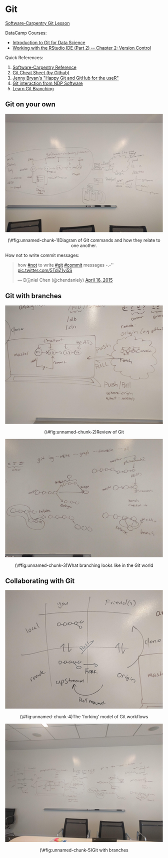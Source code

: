 # Git

[Software-Carpentry Git Lesson][3]

DataCamp Courses:

- [Introduction to Git for Data Science][1]
- [Working with the RStudio IDE (Part 2) -- Chapter 2: Version Control][2]

Quick References:

1. [Software-Carpentry Reference][5]
2. [Git Cheat Sheet (by Github)][4]
3. [Jenny Bryan's "Happy Git and GitHub for the useR"][6]
4. [Git interaction from NDP Software][7]
5. [Learn Git Branching][8]

## Git on your own

<div class="figure" style="text-align: center">
<img src="./figs/git_dspg2018-fellows-1.jpg" alt="Diagram of Git commands and how they relate to one another."  />
<p class="caption">(\#fig:unnamed-chunk-1)Diagram of Git commands and how they relate to one another.</p>
</div>

How not to write commit messages:

<blockquote class="twitter-tweet" data-lang="en"><p lang="en" dir="ltr">how <a href="https://twitter.com/hashtag/not?src=hash&amp;ref_src=twsrc%5Etfw">#not</a> to write <a href="https://twitter.com/hashtag/git?src=hash&amp;ref_src=twsrc%5Etfw">#git</a> <a href="https://twitter.com/hashtag/commit?src=hash&amp;ref_src=twsrc%5Etfw">#commit</a> messages  -.-&#39;&#39; <a href="http://t.co/5TdiZ1yi5S">pic.twitter.com/5TdiZ1yi5S</a></p>&mdash; Dⓐniel Chen (@chendaniely) <a href="https://twitter.com/chendaniely/status/588826374208618496?ref_src=twsrc%5Etfw">April 16, 2015</a></blockquote>
<script async src="https://platform.twitter.com/widgets.js" charset="utf-8"></script>

## Git with branches

<div class="figure" style="text-align: center">
<img src="./figs/git_dspg2018-fellows-self_review.jpg" alt="Review of Git"  />
<p class="caption">(\#fig:unnamed-chunk-2)Review of Git</p>
</div>

<div class="figure" style="text-align: center">
<img src="./figs/git_dspg2018-fellows-branching.jpg" alt="What branching looks like in the Git world"  />
<p class="caption">(\#fig:unnamed-chunk-3)What branching looks like in the Git world</p>
</div>

## Collaborating with Git

<div class="figure" style="text-align: center">
<img src="./figs/git_dspg2018-fellows-model_fork.jpg" alt="The 'forking' model of Git workflows"  />
<p class="caption">(\#fig:unnamed-chunk-4)The 'forking' model of Git workflows</p>
</div>

<div class="figure" style="text-align: center">
<img src="./figs/git_dspg2018-fellows-2.jpg" alt="Git with branches"  />
<p class="caption">(\#fig:unnamed-chunk-5)Git with branches</p>
</div>

[1]: https://www.datacamp.com/courses/introduction-to-git-for-data-science
[2]: https://www.datacamp.com/courses/working-with-the-rstudio-ide-part-2
[3]: http://swcarpentry.github.io/git-novice/
[4]: https://services.github.com/on-demand/downloads/github-git-cheat-sheet.pdf
[5]: http://swcarpentry.github.io/git-novice/reference/
[6]: http://happygitwithr.com/
[7]: http://ndpsoftware.com/git-cheatsheet.html
[8]: https://learngitbranching.js.org/
